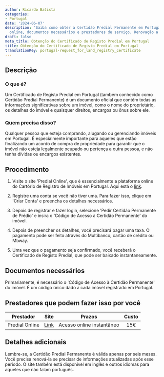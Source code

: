```yaml
---
author: Ricardo Batista
categories:
- Portugal
date: '2024-06-07'
description: 'Saiba como obter a Certidão Predial Permanente em Portugal: procedimento
  online, documentos necessários e prestadores de serviço. Renovação a cada seis meses.'
draft: false
meta_title: Obtenção do Certificado de Registo Predial em Portugal
title: Obtenção do Certificado de Registo Predial em Portugal
translationKey: portugal-request_for_land_registry_certificate
---
```



## Descrição

### O que é?
Um Certificado de Registo Predial em Portugal (também conhecido como Certidão Predial Permanente) é um documento oficial que contém todas as informações significativas sobre um imóvel, como o nome do proprietário, os detalhes do imóvel e quaisquer direitos, encargos ou ônus sobre ele.

### Quem precisa disso?
Qualquer pessoa que esteja comprando, alugando ou gerenciando imóveis em Portugal. É especialmente importante para aqueles que estão finalizando um acordo de compra de propriedade para garantir que o imóvel não esteja legalmente ocupado ou pertença a outra pessoa, e não tenha dívidas ou encargos existentes.

## Procedimento

1. Visite o site 'Predial Online', que é essencialmente a plataforma online do Cartório de Registro de Imóveis em Portugal. Aqui está o [link](https://www.predialonline.pt/PredialOnline/).

2. Registre uma conta se você não tiver uma. Para fazer isso, clique em 'Criar Conta' e preencha os detalhes necessários.

3. Depois de registrar e fazer login, selecione 'Pedir Certidão Permanente de Prédio' e insira o 'Código de Acesso à Certidão Permanente' do imóvel.

4. Depois de preencher os detalhes, você precisará pagar uma taxa. O pagamento pode ser feito através do Multibanco, cartão de crédito ou Mbway.

5. Uma vez que o pagamento seja confirmado, você receberá o Certificado de Registo Predial, que pode ser baixado instantaneamente.

## Documentos necessários

Primariamente, é necessário o 'Código de Acesso à Certidão Permanente' do imóvel. É um código único dado a cada imóvel registrado em Portugal.

## Prestadores que podem fazer isso por você

| Prestador       |     Site                                      |     Prazos           |       Custo             |
| --------------- | ---------------                                  |  :-------------:        | :-------------:        |
| Predial Online  |  [Link](https://www.predialonline.pt/PredialOnline/) |      Acesso online instantâneo |        15€            |

## Detalhes adicionais
Lembre-se, a Certidão Predial Permanente é válida apenas por seis meses. Você precisa renová-la se precisar de informações atualizadas após esse período.
O site também está disponível em inglês e outros idiomas para aqueles que não falam português.